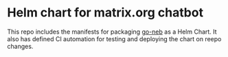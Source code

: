 # Helm chart for matrix.org chatbot

This repo includes the manifests for packaging [go-neb](https://github.com/matrix-org/go-neb)
as a Helm Chart. It also has defined CI automation for testing and deploying the
chart on reepo changes.

